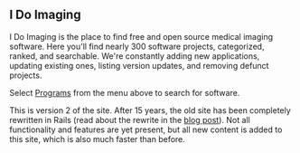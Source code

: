 ## I Do Imaging

I Do Imaging is the place to find free and open source medical imaging software.  Here you'll find nearly 300 software projects, categorized, ranked, and searchable.  We're constantly adding new applications, updating existing ones, listing version updates, and removing defunct projects.

Select [Programs](https://idoimaging.com/programs) from the menu above to search for software.

This is version 2 of the site.  After 15 years, the old site has been completely rewritten in Rails (read about the rewrite in the [blog post](http://blog.idoimaging.com.s3-website-us-east-1.amazonaws.com/2017/01/18/the-i-do-imaging-technology-stack-2017.html)).  Not all functionality and features are yet present, but all new content is added to this site, which is also much faster than before.

